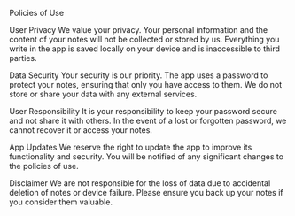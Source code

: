Policies of Use

User Privacy
We value your privacy. Your personal information and the content of your notes will not be collected or stored by us. Everything you write in the app is saved locally on your device and is inaccessible to third parties.

Data Security
Your security is our priority. The app uses a password to protect your notes, ensuring that only you have access to them. We do not store or share your data with any external services.

User Responsibility
It is your responsibility to keep your password secure and not share it with others. In the event of a lost or forgotten password, we cannot recover it or access your notes.

App Updates
We reserve the right to update the app to improve its functionality and security. You will be notified of any significant changes to the policies of use.

Disclaimer
We are not responsible for the loss of data due to accidental deletion of notes or device failure. Please ensure you back up your notes if you consider them valuable.
